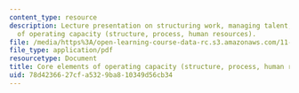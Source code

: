 ```yaml
---
content_type: resource
description: Lecture presentation on structuring work, managing talent, and core elements
  of operating capacity (structure, process, human resources).
file: /media/https%3A/open-learning-course-data-rc.s3.amazonaws.com/11-958-getting-things-implemented-strategy-people-performance-and-leadership-january-iap-2009/78d4236627cfa5329ba810349d56cb34_slides4.pdf
file_type: application/pdf
resourcetype: Document
title: Core elements of operating capacity (structure, process, human resources)
uid: 78d42366-27cf-a532-9ba8-10349d56cb34
---
```

